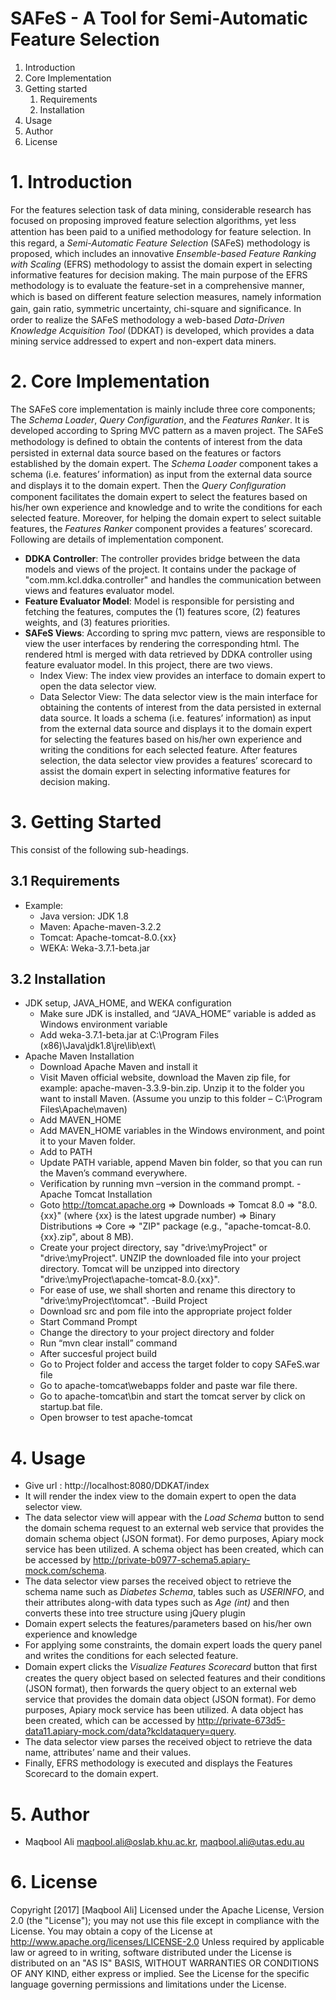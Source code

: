 # SAFeS - A Tool for Semi-Automatic Feature Selection
1. Introduction
2. Core Implementation
3. Getting started
    1. Requirements
    2. Installation
4. Usage
5. Author
6. License

# 1. Introduction
For the features selection task of data mining, considerable research has focused on proposing improved feature selection algorithms, yet less attention has been paid to a uniﬁed methodology for feature selection. In this regard, a *Semi-Automatic Feature Selection* (SAFeS) methodology is proposed, which includes an innovative *Ensemble-based Feature Ranking with Scaling* (EFRS) methodology to assist the domain expert in selecting informative features for decision making. The main purpose of the EFRS methodology is to evaluate the feature-set in a comprehensive manner, which is based on diﬀerent feature selection measures, namely information gain, gain ratio, symmetric uncertainty, chi-square and signiﬁcance. In order to realize the SAFeS methodology a web-based *Data-Driven Knowledge Acquisition Tool* (DDKAT) is developed, which provides a data mining service addressed to expert and non-expert data miners.

# 2. Core Implementation
The SAFeS core implementation is mainly include three core components; The *Schema Loader*, *Query Configuration*, and the *Features Ranker*. It is developed according to Spring MVC pattern as a maven project.
The SAFeS methodology is deﬁned to obtain the contents of interest from the data persisted in external data source based on the features or factors established by the domain expert. The *Schema Loader* component takes a schema (i.e. features’ information) as input from the external data source and displays it to the domain expert. Then the *Query Conﬁguration* component facilitates the domain expert to select the features based on his/her own experience and knowledge and to write the conditions for each selected feature. Moreover, for helping the domain expert to select suitable features, the *Features Ranker* component provides a features’ scorecard.
Following are details of implementation component.
- **DDKA Controller**: 
The controller provides bridge between the data models and views of the project. It contains under the package of "com.mm.kcl.ddka.controller" and handles the communication between views and features evaluator model.
- **Feature Evaluator Model**: 
Model is responsible for persisting and fetching the features, computes the (1) features score, (2) features weights, and (3) features priorities.
- **SAFeS Views**: 
According to spring mvc pattern, views are responsible to view the user interfaces by rendering the corresponding html. The rendered html is merged with data retrieved by DDKA controller using feature evaluator model. In this project, there are two views.
    -	Index View: The index view provides an interface to domain expert to open the data selector view.
    -	Data Selector View: The data selector view is the main interface for obtaining the contents of interest from the data persisted in external data source. It loads a schema (i.e. features’ information) as input from the external data source and displays it to the domain expert for selecting the features based on his/her own experience and writing the conditions for each selected feature. After features selection, the data selector view provides a features’ scorecard to assist the domain expert in selecting informative features for decision making.

# 3. Getting Started
This consist of the following sub-headings.

## 3.1 Requirements
- Example:
    -	Java version: JDK 1.8
    -	Maven: Apache-maven-3.2.2
    -	Tomcat: Apache-tomcat-8.0.{xx}
    -	WEKA: Weka-3.7.1-beta.jar
    
## 3.2 Installation
- JDK setup, JAVA_HOME, and WEKA configuration
    -	Make sure JDK is installed, and “JAVA_HOME” variable is added as Windows environment variable
    -	Add weka-3.7.1-beta.jar at C:\Program Files (x86)\Java\jdk1.8\jre\lib\ext\ 
- Apache Maven Installation
    - Download Apache Maven and install it
    - Visit Maven official website, download the Maven zip file, for example: apache-maven-3.3.9-bin.zip. Unzip it to the folder you want to install Maven. (Assume you unzip to this folder – C:\Program Files\Apache\maven)
    - Add MAVEN_HOME
    - Add MAVEN_HOME variables in the Windows environment, and point it to your Maven folder.
    - Add to PATH
    - Update PATH variable, append Maven bin folder, so that you can run the Maven’s command everywhere.
    - Verification by running mvn –version in the command prompt. -Apache Tomcat Installation
    - Goto http://tomcat.apache.org ⇒ Downloads ⇒ Tomcat 8.0 ⇒ "8.0.{xx}" (where {xx} is the latest upgrade number) ⇒ Binary Distributions ⇒ Core ⇒ "ZIP" package (e.g., "apache-tomcat-8.0.{xx}.zip", about 8 MB).
    - Create your project directory, say "drive:\myProject" or "drive:\myProject". UNZIP the downloaded file into your project directory. Tomcat will be unzipped into directory "drive:\myProject\apache-tomcat-8.0.{xx}".
    - For ease of use, we shall shorten and rename this directory to "drive:\myProject\tomcat". -Build Project
    - Download src and pom file into the appropriate project folder
    - Start Command Prompt
    - Change the directory to your project directory and folder
    - Run “mvn clear install” command
    - After succesful project build
    - Go to Project folder and access the target folder to copy SAFeS.war file
    - Go to apache-tomcat\webapps folder and paste war file there.
    - Go to apache-tomcat\bin and start the tomcat server by click on startup.bat file.
    - Open browser to test apache-tomcat
    
# 4. Usage
- Give url : http://localhost:8080/DDKAT/index
- It will render the index view to the domain expert to open the data selector view.
- The data selector view will appear with the *Load Schema* button to send the domain schema request to an external web service that provides the domain schema object (JSON format). For demo purposes, Apiary mock service has been utilized. A schema object has been created, which can be accessed by http://private-b0977-schema5.apiary-mock.com/schema. 
- The data selector view parses the received object to retrieve the schema name such as *Diabetes Schema*, tables such as *USERINFO*, and their attributes along-with data types such as *Age (int)* and then converts these into tree structure using jQuery plugin
- Domain expert selects the features/parameters based on his/her own experience and knowledge
- For applying some constraints, the domain expert loads the query panel and writes the conditions for each selected feature.
- Domain expert clicks the *Visualize Features Scorecard* button that ﬁrst creates the query object based on selected features and their conditions (JSON format), then forwards the query object to an external web service that provides the domain data object (JSON format). For demo purposes, Apiary mock service has been utilized. A data object has been created, which can be accessed by http://private-673d5-data11.apiary-mock.com/data?kcldataquery=query.  
- The data selector view parses the received object to retrieve the data name, attributes’ name and their values. 
- Finally, EFRS methodology is executed and displays the Features Scorecard to the domain expert.

# 5. Author
- Maqbool Ali maqbool.ali@oslab.khu.ac.kr, maqbool.ali@utas.edu.au 

# 6. License
Copyright [2017] [Maqbool Ali]
Licensed under the Apache License, Version 2.0 (the "License"); you may not use this file except in compliance with the License. You may obtain a copy of the License at http://www.apache.org/licenses/LICENSE-2.0 Unless required by applicable law or agreed to in writing, software distributed under the License is distributed on an "AS IS" BASIS, WITHOUT WARRANTIES OR CONDITIONS OF ANY KIND, either express or implied. See the License for the specific language governing permissions and limitations under the License.

